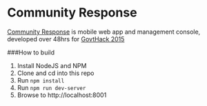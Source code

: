 # Community Response

<a href="https://hackerspace.govhack.org/content/community-response">Community Response</a> is 
mobile web app and management console, developed over 48hrs for <a href="https://www.govhack.org/">GovtHack 2015</a></p>

###How to build

1. Install NodeJS and NPM
2. Clone and cd into this repo
3. Run `npm install`
4. Run `npm run dev-server`
5. Browse to http://localhost:8001